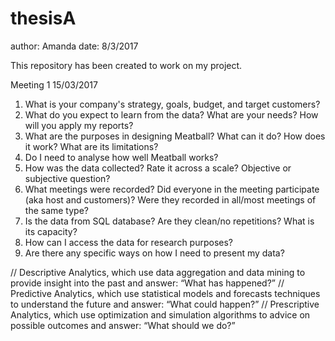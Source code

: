 # thesisA

author: Amanda
date:   8/3/2017
    
This repository has been created to work on my project.

Meeting 1   15/03/2017
1. What is your company's strategy, goals, budget, and target customers?
2. What do you expect to learn from the data? What are your needs? How will you apply my reports?
3. What are the purposes in designing Meatball? What can it do? How does it work? What are its limitations?
4. Do I need to analyse how well Meatball works?
5. How was the data collected? Rate it across a scale? Objective or subjective question?
6. What meetings were recorded? Did everyone in the meeting participate (aka host and customers)? Were they recorded in all/most meetings of the same type?
7. Is the data from SQL database? Are they clean/no repetitions? What is its capacity?
8. How can I access the data for research purposes?
9. Are there any specific ways on how I need to present my data?

// Descriptive Analytics, which use data aggregation and data mining to provide insight into the past and answer: “What has happened?”
// Predictive Analytics, which use statistical models and forecasts techniques to understand the future and answer: “What could happen?”
// Prescriptive Analytics, which use optimization and simulation algorithms to advice on possible outcomes and answer: “What should we do?”
